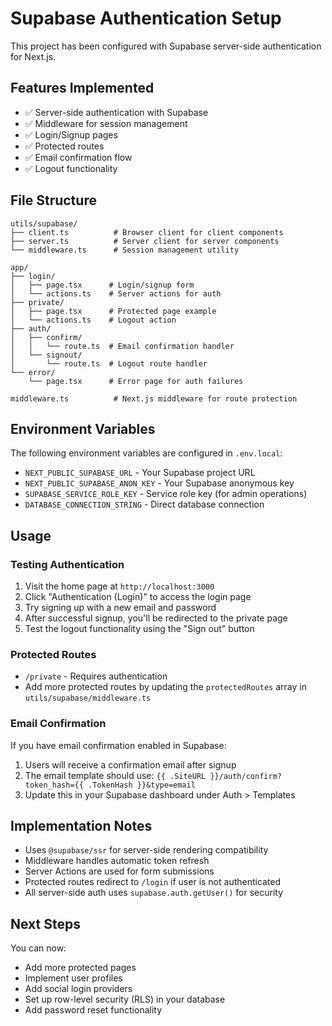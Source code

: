 # Supabase Authentication Setup

This project has been configured with Supabase server-side authentication for Next.js.

## Features Implemented

- ✅ Server-side authentication with Supabase
- ✅ Middleware for session management
- ✅ Login/Signup pages
- ✅ Protected routes
- ✅ Email confirmation flow
- ✅ Logout functionality

## File Structure

```
utils/supabase/
├── client.ts          # Browser client for client components
├── server.ts          # Server client for server components
└── middleware.ts      # Session management utility

app/
├── login/
│   ├── page.tsx      # Login/signup form
│   └── actions.ts    # Server actions for auth
├── private/
│   ├── page.tsx      # Protected page example
│   └── actions.ts    # Logout action
├── auth/
│   ├── confirm/
│   │   └── route.ts  # Email confirmation handler
│   └── signout/
│       └── route.ts  # Logout route handler
└── error/
    └── page.tsx      # Error page for auth failures

middleware.ts          # Next.js middleware for route protection
```

## Environment Variables

The following environment variables are configured in `.env.local`:

- `NEXT_PUBLIC_SUPABASE_URL` - Your Supabase project URL
- `NEXT_PUBLIC_SUPABASE_ANON_KEY` - Your Supabase anonymous key
- `SUPABASE_SERVICE_ROLE_KEY` - Service role key (for admin operations)
- `DATABASE_CONNECTION_STRING` - Direct database connection

## Usage

### Testing Authentication

1. Visit the home page at `http://localhost:3000`
2. Click "Authentication (Login)" to access the login page
3. Try signing up with a new email and password
4. After successful signup, you'll be redirected to the private page
5. Test the logout functionality using the "Sign out" button

### Protected Routes

- `/private` - Requires authentication
- Add more protected routes by updating the `protectedRoutes` array in `utils/supabase/middleware.ts`

### Email Confirmation

If you have email confirmation enabled in Supabase:

1. Users will receive a confirmation email after signup
2. The email template should use: `{{ .SiteURL }}/auth/confirm?token_hash={{ .TokenHash }}&type=email`
3. Update this in your Supabase dashboard under Auth > Templates

## Implementation Notes

- Uses `@supabase/ssr` for server-side rendering compatibility
- Middleware handles automatic token refresh
- Server Actions are used for form submissions
- Protected routes redirect to `/login` if user is not authenticated
- All server-side auth uses `supabase.auth.getUser()` for security

## Next Steps

You can now:
- Add more protected pages
- Implement user profiles
- Add social login providers
- Set up row-level security (RLS) in your database
- Add password reset functionality
